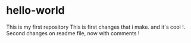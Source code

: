 # hello-world
This is my first repository
This is first changes that i make. and it`s cool !.
Second changes on readme file, now with comments ! 
